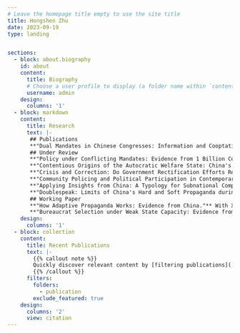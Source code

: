 ```yaml
---
# Leave the homepage title empty to use the site title
title: Hongshen Zhu
date: 2023-09-19
type: landing


sections:
  - block: about.biography
    id: about
    content:
      title: Biography
      # Choose a user profile to display (a folder name within `content/authors/`)
      username: admin
    design:
      columns: '1'
  - block: markdown
    content:
      title: Research
      text: |-
       ## Publications
       **"Dual Mandates in Chinese Congresses: Information and Cooptation.”** With Melanie Manion and Viola Rothschild. Issues and Studies. Vol. 58, No. 1: 1-20. [link](https://doi.org/10.1142/S1013251121500193)
       ## Under Review
       **"Policy under Conflicting Mandates: Evidence from 1 Billion Cellphones during China's COVID Lockdowns."** [link](uploads/zhu_jmp.pdf)  Presented at APSA Chinese Politics Mini-Conference 2022
       **"Contentious Origins of the Autocratic Welfare State: China's "Demand-driven" Strategy to Manage Collective Action."** [link](uploads/ social_security.pdf) 
       **"Crisis and Correction: Do Government Rectification Efforts Restore Citizen Trust After Governance Failure?"** With Melanie Manion and Viola  Rothschild. [link](uploads/zhu_manion_rothschild_crisis.pdf) 
       **"Community Policing and Political Participation in Contemporary China."** With Viola Rothschild. [link](uploads/rothschild_zhu_policing.pdf)
       **"Applying Insights from China: A Typology for Subnational Comparative Politics."** With Viola Rothschild. [link](uploads/ zhu_rothschild_typology.pdf)
       **"Doublespeak: Limits of China's Hard and Soft Propaganda during Political Crises."** With Tony Zirui Yang. [link](uploads/ yang_zhu_doublespeak.pdf)
       ## Working Paper
       **"How Adaptive Propaganda Works: Evidence from China."** With Xinzhuo Huang and Haibing Yan. Presented at UCSD/Carter Center Young Scholars  Conference
       **"Bureaucrat Selection under Weak State Capacity: Evidence from the Democratic Republic of Congo."** With Dongil Lee, Eric Mvukiyehe,  Christelle Tchoup, and Guo Xu.
    design:
      columns: '1'
  - block: collection
    content:
      title: Recent Publications
      text: |-
        {{% callout note %}}
        Quickly discover relevant content by [filtering publications](./publication/).
        {{% /callout %}}
      filters:
        folders:
          - publication
        exclude_featured: true
    design:
      columns: '2'
      view: citation
---
```



